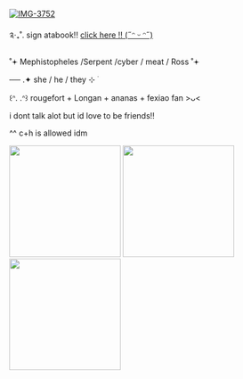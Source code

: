 <a href="https://imgbb.com/"><img src="https://i.ibb.co/krp01m9/IMG-3752.jpg" alt="IMG-3752" border="0"></a>

༉‧₊˚. sign atabook!! [click here !! (˶ᵔ ᵕ ᵔ˶)](https://mephistopheles.atabook.org)

˚𖥔 Mephistopheles /Serpent /cyber / meat / Ross ˚𖥔 

── .✦ she / he / they ⊹ ࣪  
                                        
 ꒰ᐢ. .ᐢ꒱ rougefort + Longan + ananas + fexiao fan >ᴗ<

i dont talk alot but id love to be friends!! 
                       
^^ c+h is allowed idm

<img src="https://i.postimg.cc/GtZqcsWs/IMG-3757.png" width="200"> <img src="https://i.postimg.cc/FsBL84jw/IMG-3758.jpg" width="200"><img src="https://i.postimg.cc/T2WssdMW/IMG-3756.png" width="200">










































































































